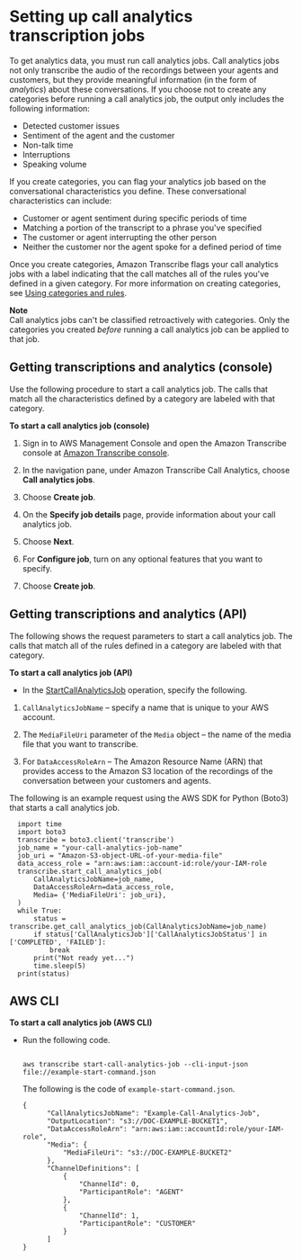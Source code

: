 # Setting up call analytics transcription jobs<a name="start-call-analytics"></a>

To get analytics data, you must run call analytics jobs\. Call analytics jobs not only transcribe the audio of the recordings between your agents and customers, but they provide meaningful information \(in the form of *analytics*\) about these conversations\. If you choose not to create any categories before running a call analytics job, the output only includes the following information:
+ Detected customer issues
+ Sentiment of the agent and the customer
+ Non\-talk time
+ Interruptions
+ Speaking volume

If you create categories, you can flag your analytics job based on the conversational characteristics you define\. These conversational characteristics can include:
+ Customer or agent sentiment during specific periods of time
+ Matching a portion of the transcript to a phrase you've specified
+ The customer or agent interrupting the other person
+ Neither the customer nor the agent spoke for a defined period of time

Once you create categories, Amazon Transcribe flags your call analytics jobs with a label indicating that the call matches all of the rules you've defined in a given category\. For more information on creating categories, see [Using categories and rules](create-categories.md)\.

**Note**  
Call analytics jobs can't be classified retroactively with categories\. Only the categories you created *before* running a call analytics job can be applied to that job\.

## Getting transcriptions and analytics \(console\)<a name="start-call-analytics-console"></a>

Use the following procedure to start a call analytics job\. The calls that match all the characteristics defined by a category are labeled with that category\.

**To start a call analytics job \(console\)**

1. Sign in to AWS Management Console and open the Amazon Transcribe console at [Amazon Transcribe console](https://console.aws.amazon.com/transcribe/)\.

1. In the navigation pane, under Amazon Transcribe Call Analytics, choose **Call analytics jobs**\.

1. Choose **Create job**\.

1. On the **Specify job details** page, provide information about your call analytics job\.

1. Choose **Next**\.

1. For **Configure job**, turn on any optional features that you want to specify\.

1. Choose **Create job**\.

## Getting transcriptions and analytics \(API\)<a name="start-call-analytics-api"></a>

The following shows the request parameters to start a call analytics job\. The calls that match all of the rules defined in a category are labeled with that category\.

**To start a call analytics job \(API\)**
+  In the [StartCallAnalyticsJob](API_StartCallAnalyticsJob.md) operation, specify the following\.

  1. `CallAnalyticsJobName` – specify a name that is unique to your AWS account\.

  1. The `MediaFileUri` parameter of the `Media` object – the name of the media file that you want to transcribe\.

  1. For `DataAccessRoleArn` – The Amazon Resource Name \(ARN\) that provides access to the Amazon S3 location of the recordings of the conversation between your customers and agents\.

  The following is an example request using the AWS SDK for Python \(Boto3\) that starts a call analytics job\.

  ```
    import time
    import boto3
    transcribe = boto3.client('transcribe')
    job_name = "your-call-analytics-job-name"
    job_uri = "Amazon-S3-object-URL-of-your-media-file"
    data_access_role = "arn:aws:iam::account-id:role/your-IAM-role
    transcribe.start_call_analytics_job(
        CallAnalyticsJobName=job_name,
        DataAccessRoleArn=data_access_role,
        Media= {'MediaFileUri': job_uri},
    )
    while True:
        status = transcribe.get_call_analytics_job(CallAnalyticsJobName=job_name)
        if status['CallAnalyticsJob']['CallAnalyticsJobStatus'] in ['COMPLETED', 'FAILED']:
            break
        print("Not ready yet...")
        time.sleep(5)
    print(status)
  ```

## AWS CLI<a name="start-call-analytics-cli"></a>

**To start a call analytics job \(AWS CLI\)**
+ Run the following code\.

  ```
                      
  aws transcribe start-call-analytics-job --cli-input-json file://example-start-command.json
  ```

  The following is the code of `example-start-command.json`\.

  ```
  {
        "CallAnalyticsJobName": "Example-Call-Analytics-Job",
        "OutputLocation": "s3://DOC-EXAMPLE-BUCKET1",
        "DataAccessRoleArn": "arn:aws:iam::accountId:role/your-IAM-role",
        "Media": {
            "MediaFileUri": "s3://DOC-EXAMPLE-BUCKET2"
        },
        "ChannelDefinitions": [
            {
                "ChannelId": 0,
                "ParticipantRole": "AGENT"
            },
            {
                "ChannelId": 1,
                "ParticipantRole": "CUSTOMER"
            }
        ]
  }
  ```